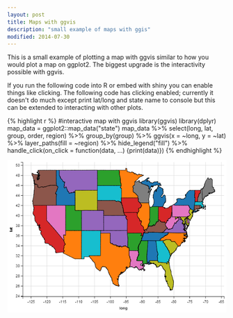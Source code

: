 ```yaml
---
layout: post
title: Maps with ggvis
description: "small example of maps with ggis"
modified: 2014-07-30
---
```


This is a small example of plotting a map with ggvis similar to how you would plot a map on ggplot2.  The biggest upgrade is the interactivity possible with ggvis. 

If you run the following code into R or embed with shiny you can enable things like clicking.  The following code has clicking enabled; currently it doesn't do much except print lat/long and state name to console but this can be extended to interacting with other plots.

{% highlight r %}
#interactive map with ggvis
library(ggvis)
library(dplyr)
map_data = ggplot2::map_data("state")
map_data %>% select(long, lat, group, order, region) %>% 
  group_by(group) %>% 
  ggvis(x = ~long, y = ~lat) %>% 
  layer_paths(fill = ~region) %>%
  hide_legend("fill") %>% 
  handle_click(on_click = function(data, ...) {print(data)}) 
{% endhighlight %}

![](../images/ggvis_map/map.png)
